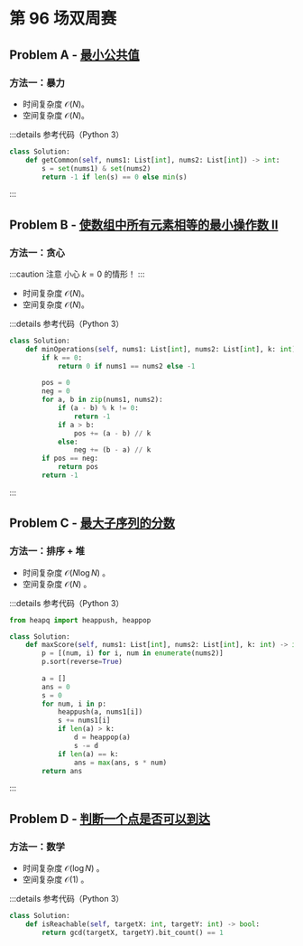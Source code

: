 # 第 96 场双周赛

## Problem A - [最小公共值](https://leetcode.cn/problems/minimum-common-value/)

### 方法一：暴力

- 时间复杂度 $\mathcal{O}(N)$。
- 空间复杂度 $\mathcal{O}(N)$。

:::details 参考代码（Python 3）

```python
class Solution:
    def getCommon(self, nums1: List[int], nums2: List[int]) -> int:
        s = set(nums1) & set(nums2)
        return -1 if len(s) == 0 else min(s)
```

:::

## Problem B - [使数组中所有元素相等的最小操作数 II](https://leetcode.cn/problems/minimum-operations-to-make-array-equal-ii/)

### 方法一：贪心

:::caution 注意
小心 $k=0$ 的情形！
:::

- 时间复杂度 $\mathcal{O}(N)$。
- 空间复杂度 $\mathcal{O}(N)$。

:::details 参考代码（Python 3）

```python
class Solution:
    def minOperations(self, nums1: List[int], nums2: List[int], k: int) -> int:
        if k == 0:
            return 0 if nums1 == nums2 else -1
        
        pos = 0
        neg = 0
        for a, b in zip(nums1, nums2):
            if (a - b) % k != 0:
                return -1
            if a > b:
                pos += (a - b) // k
            else:
                neg += (b - a) // k
        if pos == neg:
            return pos
        return -1
```

:::

## Problem C - [最大子序列的分数](https://leetcode.cn/problems/maximum-subsequence-score/)

### 方法一：排序 + 堆

- 时间复杂度 $\mathcal{O}(N\log N)$ 。
- 空间复杂度 $\mathcal{O}(N)$ 。

:::details 参考代码（Python 3）

```python
from heapq import heappush, heappop

class Solution:
    def maxScore(self, nums1: List[int], nums2: List[int], k: int) -> int:
        p = [(num, i) for i, num in enumerate(nums2)]
        p.sort(reverse=True)
        
        a = []
        ans = 0
        s = 0
        for num, i in p:
            heappush(a, nums1[i])
            s += nums1[i]
            if len(a) > k:
                d = heappop(a)
                s -= d
            if len(a) == k:
                ans = max(ans, s * num)
        return ans
```

:::

## Problem D - [判断一个点是否可以到达](https://leetcode.cn/problems/check-if-point-is-reachable/)

### 方法一：数学

- 时间复杂度 $\mathcal{O}(\log N)$ 。
- 空间复杂度 $\mathcal{O}(1)$ 。

:::details 参考代码（Python 3）

```python
class Solution:
    def isReachable(self, targetX: int, targetY: int) -> bool:
        return gcd(targetX, targetY).bit_count() == 1
```
